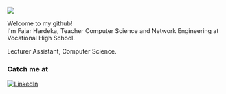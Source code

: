 
![](https://komarev.com/ghpvc/?username=fajarhardeka&color=blue)
<p>Welcome to my github! </br> I'm Fajar Hardeka, Teacher Computer Science and Network Engineering at Vocational High School.</p>
<p>Lecturer Assistant, Computer Science.<p>
<!-- <h3>For now learning about</h3> -->
<p>
  
</p>

<h3>Catch me at</h3>
<p><a href="https://www.linkedin.com/in/hardekafajar" target="_blank"><img alt="LinkedIn" src="https://img.shields.io/badge/linkedin-%230077B5.svg?&style=for-the-badge&logo=linkedin&logoColor=white" /></a>
</p>
